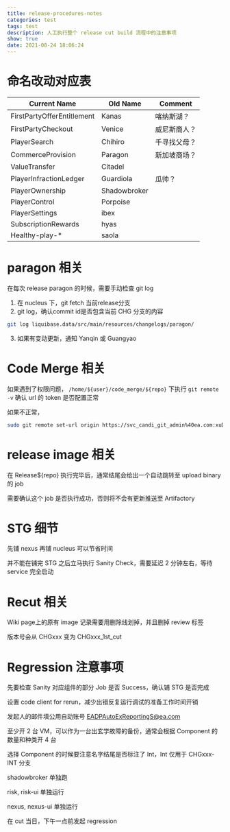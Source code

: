 ```yaml
---
title: release-procedures-notes
categories: test
tags: test
description: 人工执行整个 release cut build 流程中的注意事项
show: true
date: 2021-08-24 18:06:24
---
```

# 命名改动对应表

| Current Name               | Old Name     | Comment |
| -------------------------- | ------------ | ------- |
| FirstPartyOfferEntitlement | Kanas        | 喀纳斯湖？|
| FirstPartyCheckout         | Venice       | 威尼斯商人？ |
| PlayerSearch               | Chihiro      | 千寻找父母？ |
| CommerceProvision          | Paragon      | 新加坡商场？ |
| ValueTransfer              | Citadel      | |
| PlayerInfractionLedger     | Guardiola    | 瓜帅？ |
| PlayerOwnership            | Shadowbroker | |
| PlayerControl              | Porpoise     | |
| PlayerSettings             | ibex         | |
| SubscriptionRewards        | hyas         | |
| Healthy-play-*             | saola        | |



# paragon 相关

在每次 release paragon 的时候，需要手动检查 git log

1. 在 nucleus 下，git fetch 当前release分支
2. git log，确认commit id是否包含当前 CHG 分支的内容
```bash
git log liquibase.data/src/main/resources/changelogs/paragon/
```
3. 如果有变动更新，通知 Yanqin 或 Guangyao

# Code Merge 相关

如果遇到了权限问题， `/home/${user}/code_merge/${repo}` 下执行 `git remote -v` 确认 url 的 token 是否配置正常

如果不正常，

```bash
sudo git remote set-url origin https://svc_candi_git_admin%40ea.com:xuDCuBjVKLSGT_XCestx@gitlab.ea.com/eci/${repo}.git
```


# release image 相关

在 Release${repo} 执行完毕后，通常结尾会给出一个自动跳转至 upload binary 的 job

需要确认这个 job 是否执行成功，否则将不会有更新推送至 Artifactory

# STG 细节

先铺 nexus 再铺 nucleus 可以节省时间

并不能在铺完 STG 之后立马执行 Sanity Check，需要延迟 2 分钟左右，等待 service 完全启动

# Recut 相关

Wiki page上的原有 image 记录需要用删除线划掉，并且删掉 review 标签

版本号会从 CHGxxx 变为 CHGxxx_1st_cut

# Regression 注意事项

先要检查 Sanity 对应组件的部分 Job 是否 Success，确认铺 STG 是否完成

设置 code client for rerun，减少出错反复运行调试的准备工作时间开销

发起人的邮件填公用自动账号 EADPAutoExReportingS@ea.com

至少开 2 台 VM，可以作为一台出玄学故障的备份，通常会根据 Component 的数量和种类开 4 台

选择 Component 的时候要注意名字结尾是否标注了 Int，Int 仅用于 CHGxxx-INT 分支

shadowbroker 单独跑

risk, risk-ui 单独运行

nexus, nexus-ui 单独运行

在 cut 当日，下午一点前发起 regression
